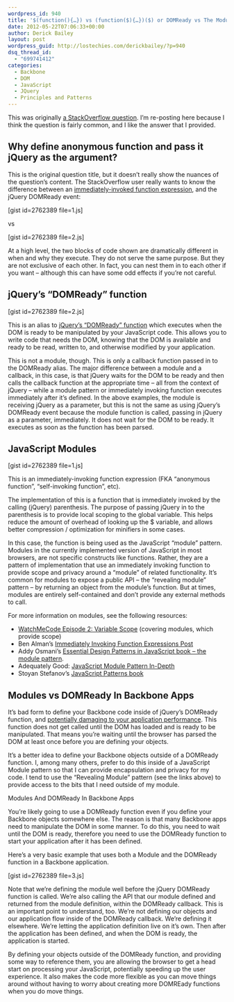 ```yaml
---
wordpress_id: 940
title: '$(function(){…}) vs (function($){…})($) or DOMReady vs The Module Pattern'
date: 2012-05-22T07:06:33+00:00
author: Derick Bailey
layout: post
wordpress_guid: http://lostechies.com/derickbailey/?p=940
dsq_thread_id:
  - "699741412"
categories:
  - Backbone
  - DOM
  - JavaScript
  - JQuery
  - Principles and Patterns
---
```

This was originally [a StackOverflow question](http://stackoverflow.com/questions/10371539/why-define-anonymous-function-and-pass-it-jquery-as-the-argument/10372429#10372429). I&#8217;m re-posting here because I think the question is fairly common, and I like the answer that I provided. 

## Why define anonymous function and pass it jQuery as the argument?

This is the original question title, but it doesn&#8217;t really show the nuances of the question&#8217;s content. The StackOverflow user really wants to know the difference between an [immediately-invoked function expression](http://benalman.com/news/2010/11/immediately-invoked-function-expression/), and the jQuery DOMReady event:

[gist id=2762389 file=1.js]

vs

[gist id=2762389 file=2.js]

At a high level, the two blocks of code shown are dramatically different in when and why they execute. They do not serve the same purpose. But they are not exclusive of each other. In fact, you can nest them in to each other if you want &#8211; although this can have some odd effects if you&#8217;re not careful.

## jQuery&#8217;s &#8220;DOMReady&#8221; function

[gist id=2762389 file=2.js]

This is an alias to [jQuery&#8217;s &#8220;DOMReady&#8221; function](http://api.jquery.com/ready/) which executes when the DOM is ready to be manipulated by your JavaScript code. This allows you to write code that needs the DOM, knowing that the DOM is available and ready to be read, written to, and otherwise modified by your application. 

This is not a module, though. This is only a callback function passed in to the DOMReady alias. The major difference between a module and a callback, in this case, is that jQuery waits for the DOM to be ready and then calls the callback function at the appropriate time &#8211; all from the context of jQuery &#8211; while a module pattern or immediately invoking function executes immediately after it&#8217;s defined. In the above examples, the module is receiving jQuery as a parameter, but this is not the same as using jQuery&#8217;s DOMReady event because the module function is called, passing in jQuery as a parameter, immediately. It does not wait for the DOM to be ready. It executes as soon as the function has been parsed.

## JavaScript Modules

[gist id=2762389 file=1.js]

This is an immediately-invoking function expression (FKA &#8220;anonymous function&#8221;, &#8220;self-invoking function&#8221;, etc).

The implementation of this is a function that is immediately invoked by the calling (jQuery) parenthesis. The purpose of passing jQuery in to the parenthesis is to provide local scoping to the global variable. This helps reduce the amount of overhead of looking up the $ variable, and allows better compression / optimization for minifiers in some cases.

In this case, the function is being used as the JavaScript &#8220;module&#8221; pattern. Modules in the currently implemented version of JavaScript in most browsers, are not specific constructs like functions. Rather, they are a pattern of implementation that use an immediately invoking function to provide scope and privacy around a &#8220;module&#8221; of related functionality. It&#8217;s common for modules to expose a public API &#8211; the &#8220;revealing module&#8221; pattern &#8211; by returning an object from the module&#8217;s function. But at times, modules are entirely self-contained and don&#8217;t provide any external methods to call. 

For more information on modules, see the following resources:

  * [WatchMeCode Episode 2: Variable Scope](http://www.watchmecode.net/javascript-scope) (covering modules, which provide scope)
  * Ben Alman&#8217;s [Immediately Invoking Function Expressions Post](http://benalman.com/news/2010/11/immediately-invoked-function-expression/)
  * Addy Osmani&#8217;s [Essential Design Patterns in JavaScript book &#8211; the module pattern](http://addyosmani.com/resources/essentialjsdesignpatterns/book/#modulepatternjavascript). 
  * Adequately Good: [JavaScript Module Pattern In-Depth](http://www.adequatelygood.com/2010/3/JavaScript-Module-Pattern-In-Depth)
  * Stoyan Stefanov&#8217;s [JavaScript Patterns book](http://www.amazon.com/JavaScript-Patterns-Stoyan-Stefanov/dp/0596806752)

## Modules vs DOMReady In Backbone Apps

It&#8217;s bad form to define your Backbone code inside of jQuery&#8217;s DOMReady function, and [potentially damaging to your application performance](http://encosia.com/dont-let-jquerys-document-ready-slow-you-down/). This function does not get called until the DOM has loaded and is ready to be manipulated. That means you&#8217;re waiting until the browser has parsed the DOM at least once before you are defining your objects.

It&#8217;s a better idea to define your Backbone objects outside of a DOMReady function. I, among many others, prefer to do this inside of a JavaScript Module pattern so that I can provide encapsulation and privacy for my code. I tend to use the &#8220;Revealing Module&#8221; pattern (see the links above) to provide access to the bits that I need outside of my module.

<span>Modules And DOMReady In Backbone Apps</span>

You&#8217;re likely going to use a DOMReady function even if you define your Backbone objects somewhere else. The reason is that many Backbone apps need to manipulate the DOM in some manner. To do this, you need to wait until the DOM is ready, therefore you need to use the DOMReady function to start your application after it has been defined.

Here&#8217;s a very basic example that uses both a Module and the DOMReady function in a Backbone application.

[gist id=2762389 file=3.js]

Note that we&#8217;re defining the module well before the jQuery DOMReady function is called. We&#8217;re also calling the API that our module defined and returned from the module definition, within the DOMReady callback. This is an important point to understand, too. We&#8217;re not defining our objects and our application flow inside of the DOMReady callback. We&#8217;re defining it elsewhere. We&#8217;re letting the application definition live on it&#8217;s own. Then after the application has been defined, and when the DOM is ready, the application is started.

By defining your objects outside of the DOMReady function, and providing some way to reference them, you are allowing the browser to get a head start on processing your JavaScript, potentially speeding up the user experience. It also makes the code more flexible as you can move things around without having to worry about creating more DOMREady functions when you do move things.